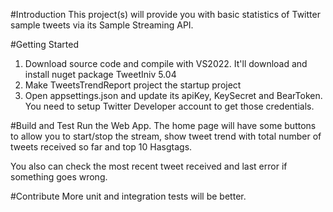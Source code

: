 #Introduction 
This project(s) will provide you with basic statistics of Twitter sample tweets via its Sample Streaming API.

#Getting Started
1. Download source code and compile with VS2022. It'll download and install nuget package TweetIniv 5.04
2. Make TweetsTrendReport project the startup project
3. Open appsettings.json and update its apiKey, KeySecret and BearToken. You need to setup Twitter Developer account to get those credentials.

#Build and Test
Run the Web App. The home page will have some buttons to allow you to start/stop the stream, show tweet trend with total number of tweets received so far and top 10 Hasgtags.

You also can check the most recent tweet received and last error if something goes wrong.

#Contribute
More unit and integration tests will be better. 
